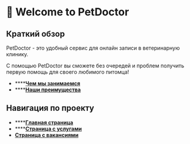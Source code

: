 # 👋 Welcome to PetDoctor

## Краткий обзор

PetDoctor - это удобный сервис для онлайн записи в ветеринарную клинику.

С помощью PetDoctor вы сможете без очередей и проблем получить первую помощь для своего любимого питомца!

* ****[**Чем мы занимаемся**](overview/chem-my-zanimaemsya.md)
* ****[**Наши преимущества**](overview/nashi-preimushestva.md)

## Навигация по проекту

* ****[**Главная страница**](fundamentals/glavnaya-stranica.md)
* ****[**Страница с услугами**](fundamentals/stranica-s-uslugami.md)
* [**Страница с вакансиями**](fundamentals/stranica-s-vakansiyami.md)

